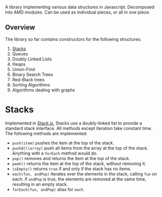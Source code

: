 A library implementing various data structures in Javascript. Decomposed into AMD modules. Can be used as individual pieces, or all in one piece.

Overview
--------

The library so far contains constructors for the following structures:

1. [Stacks](#stacks)
2. Queues
3. Doubly Linked Lists
4. Heaps
5. Union-Find
6. Binary Search Trees
7. Red-Black trees
8. Sorting Algorithms
9. Algorithms dealing with graphs

Stacks
======

Implemented in [Stack.js](Stack.js), Stacks use a doubly-linked list to provide a standard stack interface. All methods except iteration take constant time. The following methods are implemented:

* `push(item)` pushes the item at the top of the stack.
* `pushAll(array)` push all items from the array at the top of the stack. Anything with a `forEach` method would do.
* `pop()` removes and returns the item at the top of the stack.
* `peek()` returns the item at the top of the stack, without removing it.
* `isEmpty()` returns `true` if and only if the stack has no items.
* `each(fun, andPop)` iterates over the elements in the stack, calling `fun` on each. If `andPop` is true, the elements are removed at the same time, resulting in an empty stack.
* `forEach(fun, andPop)` alias for `each`.

